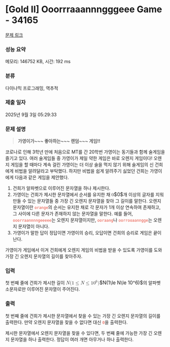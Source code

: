 # [Gold II] Ooorrraaannngggeee Game - 34165 

[문제 링크](https://www.acmicpc.net/problem/34165) 

### 성능 요약

메모리: 146752 KB, 시간: 192 ms

### 분류

다이나믹 프로그래밍, 역추적

### 제출 일자

2025년 9월 3일 05:29:33

### 문제 설명

<blockquote>
<p><strong>가영이가~~~ 좋아하는~~~ 랜덤~~~ 게임!!</strong></p>
</blockquote>

<p>코로나로 인해 3학년 만에 처음으로 MT를 간 20학번 가영이는 동기들과 함께 술게임을 즐기고 있다. 여러 술게임들 중 가영이가 제일 약한 게임은 바로 오렌지 게임이다! 오렌지 게임을 할 때마다 계속 걸린 가영이는 더 이상 술을 먹지 않기 위해 술게임의 신 건희에게 비법을 알려달라고 부탁했다. 하지만 비법을 쉽게 알려주기 싫었던 건희는 가영이에게 다음과 같은 게임을 제안했다.</p>

<ol>
	<li>건희가 알파벳으로 이루어진 문자열을 하나 제시한다.</li>
	<li>가영이는 건희가 제시한 문자열에서 순서를 유지한 채 <mjx-container class="MathJax" jax="CHTML" style="font-size: 109%; position: relative;"><mjx-math class="MJX-TEX" aria-hidden="true"><mjx-mn class="mjx-n"><mjx-c class="mjx-c30"></mjx-c></mjx-mn></mjx-math><mjx-assistive-mml unselectable="on" display="inline"><math xmlns="http://www.w3.org/1998/Math/MathML"><mn>0</mn></math></mjx-assistive-mml><span aria-hidden="true" class="no-mathjax mjx-copytext">$0$</span></mjx-container>개 이상의 글자를 지워 만들 수 있는 문자열들 중 가장 긴 오렌지 문자열을 찾아 그 길이를 말한다. 오렌지 문자열이란 <span style="color:#e74c3c;"><code>orange</code></span>의 순서는 유지한 채로 각 문자가 1개 이상 연속하여 존재하고, 그 사이에 다른 문자가 존재하지 않는 문자열을 말한다. 예를 들어, <span style="color:#e74c3c;"><code>ooorraannnngeeeee</code></span>는 오렌지 문자열이지만, <span style="color:#e74c3c;"><code>ooraang</code></span>나 <span style="color:#e74c3c;"><code>oorrooaanngge</code></span>는 오렌지 문자열이 아니다.</li>
	<li>가영이가 말한 답이 정답이면 가영이의 승리, 오답이면 건희의 승리로 게임은 끝이 난다.</li>
</ol>

<p>가영이가 게임에서 이겨 건희에게 오렌지 게임의 비법을 받을 수 있도록 가영이를 도와 가장 긴 오렌지 문자열의 길이를 찾아주자.</p>

### 입력 

 <p>첫 번째 줄에 건희가 제시한 길이 <mjx-container class="MathJax" jax="CHTML" style="font-size: 109%; position: relative;"><mjx-math class="MJX-TEX" aria-hidden="true"><mjx-mi class="mjx-i"><mjx-c class="mjx-c1D441 TEX-I"></mjx-c></mjx-mi><mjx-mo class="mjx-n"><mjx-c class="mjx-c28"></mjx-c></mjx-mo><mjx-mn class="mjx-n"><mjx-c class="mjx-c31"></mjx-c></mjx-mn><mjx-mo class="mjx-n" space="4"><mjx-c class="mjx-c2264"></mjx-c></mjx-mo><mjx-mi class="mjx-i" space="4"><mjx-c class="mjx-c1D441 TEX-I"></mjx-c></mjx-mi><mjx-mo class="mjx-n" space="4"><mjx-c class="mjx-c2264"></mjx-c></mjx-mo><mjx-msup space="4"><mjx-mn class="mjx-n"><mjx-c class="mjx-c31"></mjx-c><mjx-c class="mjx-c30"></mjx-c></mjx-mn><mjx-script style="vertical-align: 0.393em;"><mjx-mn class="mjx-n" size="s"><mjx-c class="mjx-c36"></mjx-c></mjx-mn></mjx-script></mjx-msup><mjx-mo class="mjx-n"><mjx-c class="mjx-c29"></mjx-c></mjx-mo></mjx-math><mjx-assistive-mml unselectable="on" display="inline"><math xmlns="http://www.w3.org/1998/Math/MathML"><mi>N</mi><mo stretchy="false">(</mo><mn>1</mn><mo>≤</mo><mi>N</mi><mo>≤</mo><msup><mn>10</mn><mn>6</mn></msup><mo stretchy="false">)</mo></math></mjx-assistive-mml><span aria-hidden="true" class="no-mathjax mjx-copytext">$N(1\le N\le 10^6)$</span></mjx-container>의 알파벳 소문자로만 이루어진 문자열이 주어진다.</p>

### 출력 

 <p>첫 번째 줄에 건희가 제시한 문자열에서 찾을 수 있는 가장 긴 오렌지 문자열의 길이를 출력한다. 만약 오렌지 문자열을 찾을 수 없다면 대신 <span style="color:#e74c3c;"><code>0</code></span>을 출력한다.</p>

<p>제시한 문자열에서 오렌지 문자열을 찾을 수 있다면, 두 번째 줄에 가능한 가장 긴 오렌지 문자열을 하나 출력한다. 정답이 여러 개면 아무거나 하나 출력한다.</p>

